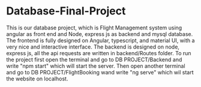 # Database-Final-Project
This is our database project, which is Flight Management system using angular as front end and Node, express js as backend and mysql database. 
The frontend is fully designed on Angular, typescript, and material UI, with a very nice and interactive interface.
The backend is designed on node, express js, all the api requests are written in backend/Routes folder.
To run the project first open the terminal and go to DB PROJECT/Backend and write "npm start" which will start the server.
Then open another terminal and go to DB PROJECT/FlightBooking wand write "ng serve" which wil start the website on localhost.
